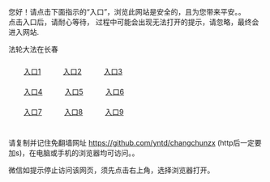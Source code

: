 您好！请点击下面指示的“入口”，浏览此网站是安全的，且为您带来平安。。 <br/>
点击入口后，请耐心等待， 过程中可能会出现无法打开的提示，请忽略，最终会进入网站. </br>

法轮大法在长春<br/>
<div style="padding:10px"><a style="margin:20px" target="_blank" href="https://d37fcndnq0451m.cloudfront.net/2Qpsp?adpbicnp" id="ccLink1" rel="nofollow">入口1</a> <a target="_blank" style="margin:20px" href="https://d2v9h7r5cu8b1h.cloudfront.net/2Qpsp?mwgtmsid" id="ccLink2" rel="nofollow">入口2</a> <a style="margin:20px" target="_blank" href="https://d2cxm3jvoquvml.cloudfront.net/2Qpsp?ngkfdtbk" id="ccLink3" rel="nofollow">入口3</a></div>

<div style="padding:10px" ><a style="margin:20px" target="_blank" href="https://d37fcndnq0451m.cloudfront.net/2Qpsp?adpbicnp" id="ccLink4" rel="nofollow">入口4</a> <a style="margin:20px" href="https://d2v9h7r5cu8b1h.cloudfront.net/2Qpsp?mwgtmsid" target="_blank" id="ccLink5" rel="nofollow">入口5</a> <a style="margin:20px" href="https://d2cxm3jvoquvml.cloudfront.net/2Qpsp?ngkfdtbk" target="_blank" id="ccLink6" rel="nofollow">入口6</a></div>

<div style="padding:10px"><a style="margin:20px" target="_blank" href="https://d37fcndnq0451m.cloudfront.net/2Qpsp?adpbicnp" id="ccLink7" rel="nofollow">入口7</a> <a style="margin:20px" href="https://d2v9h7r5cu8b1h.cloudfront.net/2Qpsp?mwgtmsid" target="_blank" id="ccLink8" rel="nofollow">入口8</a> <a style="margin:20px" target="_blank" href="https://d2cxm3jvoquvml.cloudfront.net/2Qpsp?ngkfdtbk" id="ccLink9" rel="nofollow">入口9</a></div>

<br/>



请复制并记住免翻墙网址 https://github.com/yntd/changchunzx (http后一定要加s)，在电脑或手机的浏览器均可访问。。<br/>

微信如提示停止访问该网页，须先点击右上角，选择浏览器打开。
